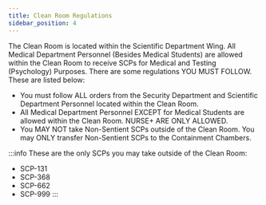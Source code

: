 ```yaml
---
title: Clean Room Regulations
sidebar_position: 4
---
```

The Clean Room is located within the Scientific Department Wing. All Medical Department Personnel (Besides Medical Students) are allowed within the Clean Room to receive SCPs for Medical and Testing (Psychology) Purposes. There are some regulations YOU MUST FOLLOW. These are listed below:

- You must follow ALL orders from the Security Department and Scientific Department Personnel located within the Clean Room.
- All Medical Department Personnel EXCEPT for Medical Students are allowed within the Clean Room. NURSE+ ARE ONLY ALLOWED.
- You MAY NOT take Non-Sentient SCPs outside of the Clean Room. You may ONLY transfer Non-Sentient SCPs to the Containment Chambers.

:::info
These are the only SCPs you may take outside of the Clean Room:
- SCP-131
- SCP-368
- SCP-662
- SCP-999
:::
